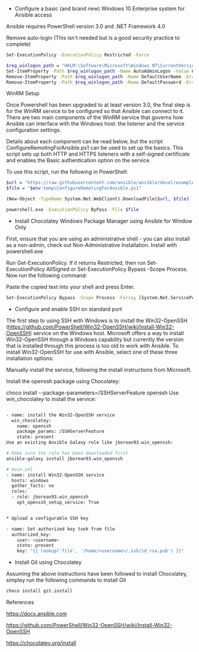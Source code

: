 

* Configure a basic (and brand new) Windows 10 Enterprise system for Ansible access


Ansible requires PowerShell version 3.0 and .NET Framework 4.0 


Remove auto-login (This isn't needed but is a good security practice to complete)

```bash
Set-ExecutionPolicy -ExecutionPolicy Restricted -Force

$reg_winlogon_path = "HKLM:\Software\Microsoft\Windows NT\CurrentVersion\Winlogon"
Set-ItemProperty -Path $reg_winlogon_path -Name AutoAdminLogon -Value 0
Remove-ItemProperty -Path $reg_winlogon_path -Name DefaultUserName -ErrorAction SilentlyContinue
Remove-ItemProperty -Path $reg_winlogon_path -Name DefaultPassword -ErrorAction SilentlyContinue
```

WinRM Setup

Once Powershell has been upgraded to at least version 3.0, the final step is for the WinRM service to be configured so that Ansible can connect to it. There are two main components of the WinRM service that governs how Ansible can interface with the Windows host: the listener and the service configuration settings.

Details about each component can be read below, but the script ConfigureRemotingForAnsible.ps1 can be used to set up the basics. This script sets up both HTTP and HTTPS listeners with a self-signed certificate and enables the Basic authentication option on the service.

To use this script, run the following in PowerShell:

```bash
$url = "https://raw.githubusercontent.com/ansible/ansible/devel/examples/scripts/ConfigureRemotingForAnsible.ps1"
$file = "$env:temp\ConfigureRemotingForAnsible.ps1"

(New-Object -TypeName System.Net.WebClient).DownloadFile($url, $file)

powershell.exe -ExecutionPolicy ByPass -File $file
```


* Install Chocolatey Windows Package Manager using Ansible for Window Only

First, ensure that you are using an administrative shell - you can also install as a non-admin, check out Non-Administrative Installation.
Install with powershell.exe

Run Get-ExecutionPolicy. If it returns Restricted, then run Set-ExecutionPolicy AllSigned or Set-ExecutionPolicy Bypass -Scope Process.
Now run the following command:


Paste the copied text into your shell and press Enter.

```bash
Set-ExecutionPolicy Bypass -Scope Process -Force; [System.Net.ServicePointManager]::SecurityProtocol = [System.Net.ServicePointManager]::SecurityProtocol -bor 3072; iex ((New-Object System.Net.WebClient).DownloadString('https://chocolatey.org/install.ps1'))
```



* Configure and enable SSH on standard port



The first step to using SSH with Windows is to install the Win32-OpenSSH (https://github.com/PowerShell/Win32-OpenSSH/wiki/Install-Win32-OpenSSH) service on the Windows host. Microsoft offers a way to install Win32-OpenSSH through a Windows capability but currently the version that is installed through this process is too old to work with Ansible. To install Win32-OpenSSH for use with Ansible, select one of these three installation options:

Manually install the service, following the install instructions from Microsoft.

Install the openssh package using Chocolatey:

choco install --package-parameters=/SSHServerFeature openssh
Use win_chocolatey to install the service:

```bash

- name: install the Win32-OpenSSH service
  win_chocolatey:
    name: openssh
    package_params: /SSHServerFeature
    state: present
Use an existing Ansible Galaxy role like jborean93.win_openssh:

# Make sure the role has been downloaded first
ansible-galaxy install jborean93.win_openssh

# main.yml
- name: install Win32-OpenSSH service
  hosts: windows
  gather_facts: no
  roles:
  - role: jborean93.win_openssh
    opt_openssh_setup_service: True


* Upload a configurable SSH key

- name: Set authorized key took from file
  authorized_key:
    user: <username>
    state: present
    key: "{{ lookup('file', '/home/<username>/.ssh/id_rsa.pub') }}"
```


* Install Git using Chocolatey

Assuming the above instructions have been followed to install Chocolatey, simpley run the following commands to install Git

```bash
choco install git.install
```

References

https://docs.ansible.com

https://github.com/PowerShell/Win32-OpenSSH/wiki/Install-Win32-OpenSSH

https://chocolatey.org/install
